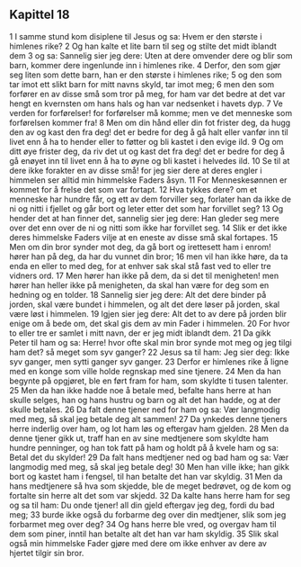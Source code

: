 ## Kapittel 18

1 I samme stund kom disiplene til Jesus og sa: Hvem er den største i himlenes rike?
2 Og han kalte et lite barn til seg og stilte det midt iblandt dem
3 og sa: Sannelig sier jeg dere: Uten at dere omvender dere og blir som barn, kommer dere ingenlunde inn i himlenes rike.
4 Derfor, den som gjør seg liten som dette barn, han er den største i himlenes rike;
5 og den som tar imot ett slikt barn for mitt navns skyld, tar imot meg;
6 men den som forfører en av disse små som tror på meg, for ham var det bedre at det var hengt en kvernsten om hans hals og han var nedsenket i havets dyp.
7 Ve verden for forførelser! for forførelser må komme; men ve det menneske som forførelsen kommer fra!
8 Men om din hånd eller din fot frister deg, da hugg den av og kast den fra deg! det er bedre for deg å gå halt eller vanfør inn til livet enn å ha to hender eller to føtter og bli kastet i den evige ild.
9 Og om ditt øye frister deg, da riv det ut og kast det fra deg! det er bedre for deg å gå enøyet inn til livet enn å ha to øyne og bli kastet i helvedes ild.
10 Se til at dere ikke forakter en av disse små! for jeg sier dere at deres engler i himmelen ser alltid min himmelske Faders åsyn.
11 For Menneskesønnen er kommet for å frelse det som var fortapt.
12 Hva tykkes dere? om et menneske har hundre får, og ett av dem forviller seg, forlater han da ikke de ni og nitti i fjellet og går bort og leter etter det som har forvillet seg?
13 Og hender det at han finner det, sannelig sier jeg dere: Han gleder seg mere over det enn over de ni og nitti som ikke har forvillet seg.
14 Slik er det ikke deres himmelske Faders vilje at en eneste av disse små skal fortapes.
15 Men om din bror synder mot deg, da gå bort og irettesett ham i enrom! hører han på deg, da har du vunnet din bror;
16 men vil han ikke høre, da ta enda en eller to med deg, for at enhver sak skal stå fast ved to eller tre vidners ord.
17 Men hører han ikke på dem, da si det til menigheten! men hører han heller ikke på menigheten, da skal han være for deg som en hedning og en tolder.
18 Sannelig sier jeg dere: Alt det dere binder på jorden, skal være bundet i himmelen, og alt det dere løser på jorden, skal være løst i himmelen.
19 Igjen sier jeg dere: Alt det to av dere på jorden blir enige om å bede om, det skal gis dem av min Fader i himmelen.
20 For hvor to eller tre er samlet i mitt navn, der er jeg midt iblandt dem.
21 Da gikk Peter til ham og sa: Herre! hvor ofte skal min bror synde mot meg og jeg tilgi ham det? så meget som syv ganger?
22 Jesus sa til ham: Jeg sier deg: Ikke syv ganger, men sytti ganger syv ganger.
23 Derfor er himlenes rike å ligne med en konge som ville holde regnskap med sine tjenere.
24 Men da han begynte på opgjøret, ble en ført fram for ham, som skyldte ti tusen talenter.
25 Men da han ikke hadde noe å betale med, befalte hans herre at han skulle selges, han og hans hustru og barn og alt det han hadde, og at der skulle betales.
26 Da falt denne tjener ned for ham og sa: Vær langmodig med meg, så skal jeg betale deg alt sammen!
27 Da ynkedes denne tjeners herre inderlig over ham, og lot ham løs og eftergav ham gjelden.
28 Men da denne tjener gikk ut, traff han en av sine medtjenere som skyldte ham hundre penninger, og han tok fatt på ham og holdt på å kvele ham og sa: Betal det du skylder!
29 Da falt hans medtjener ned og bad ham og sa: Vær langmodig med meg, så skal jeg betale deg!
30 Men han ville ikke; han gikk bort og kastet ham i fengsel, til han betalte det han var skyldig.
31 Men da hans medtjenere så hva som skjedde, ble de meget bedrøvet, og de kom og fortalte sin herre alt det som var skjedd.
32 Da kalte hans herre ham for seg og sa til ham: Du onde tjener! all din gjeld eftergav jeg deg, fordi du bad meg;
33 burde ikke også du forbarme deg over din medtjener, slik som jeg forbarmet meg over deg?
34 Og hans herre ble vred, og overgav ham til dem som piner, inntil han betalte alt det han var ham skyldig.
35 Slik skal også min himmelske Fader gjøre med dere om ikke enhver av dere av hjertet tilgir sin bror.
